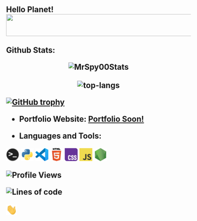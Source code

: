 <h2> Hello Planet!       <img src="https://github.com/akshitagupta15june/akshitagupta15june/blob/master/ai.gif" width="590px" height="60px">




**Github Stats:** <br /> <p align="center"> <img src="https://github-readme-stats.vercel.app/api?username=MrSpy00&theme=dark&show_icons=true" alt="MrSpy00Stats" /> <br /> <br /> <img src="https://github-readme-stats.vercel.app/api/top-langs/?username=MrSpy00&layout=compact&theme=dark" alt="top-langs" /> </p>
[![GitHub trophy](https://github-profile-trophy.vercel.app/?username=MrSpy00&theme=onedark)](https://github.com/ryo-ma/github-profile-trophy)


- **Portfolio Website:** [Portfolio Soon!]()

- **Languages and Tools:**

<code><img height="35rem" src="https://raw.githubusercontent.com/github/explore/80688e429a7d4ef2fca1e82350fe8e3517d3494d/topics/terminal/terminal.png"></code>
<code><img height="35rem" src="https://raw.githubusercontent.com/github/explore/80688e429a7d4ef2fca1e82350fe8e3517d3494d/topics/python/python.png"></code>
<code><img alt="Visual Studio Code" height="35rem" src="https://raw.githubusercontent.com/github/explore/80688e429a7d4ef2fca1e82350fe8e3517d3494d/topics/visual-studio-code/visual-studio-code.png" /></code>
<code><img alt="HTML5" height="35rem" src="https://raw.githubusercontent.com/github/explore/80688e429a7d4ef2fca1e82350fe8e3517d3494d/topics/html/html.png" /></code>
<code><img alt="CSS3" height="35rem" src="https://raw.githubusercontent.com/github/explore/80688e429a7d4ef2fca1e82350fe8e3517d3494d/topics/css/css.png" /></code>
<code><img height="35rem" src="https://raw.githubusercontent.com/github/explore/80688e429a7d4ef2fca1e82350fe8e3517d3494d/topics/javascript/javascript.png"></code>
<code><img height="35" src="https://raw.githubusercontent.com/github/explore/80688e429a7d4ef2fca1e82350fe8e3517d3494d/topics/nodejs/nodejs.png"></code>



![Profile Views](http://img.shields.io/badge/Profile%20Views-littlelittlelittle-black)

![Lines of code](https://img.shields.io/badge/From%20Hello%20World%20I%27ve%20Written-veryveryvery%20lines%20of%20code-black)


<img src="https://raw.githubusercontent.com/ABSphreak/ABSphreak/master/gifs/Hi.gif" width="30px"></h2>





